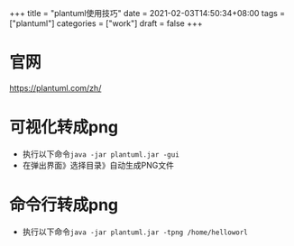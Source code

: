+++
title = "plantuml使用技巧"
date = 2021-02-03T14:50:34+08:00
tags = ["plantuml"]
categories = ["work"]
draft = false
+++

# 官网
https://plantuml.com/zh/

# 可视化转成png

- 执行以下命令```java -jar plantuml.jar -gui```
- 在弹出界面》选择目录》自动生成PNG文件

# 命令行转成png
- 执行以下命令```java -jar plantuml.jar -tpng /home/helloworl```